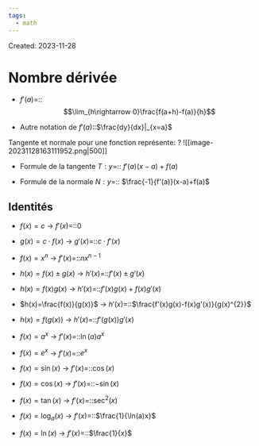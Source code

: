 ```yaml
---
tags:
  - math
---
```

Created: 2023-11-28

# Nombre dérivée
- $f'(a)$=::$$\lim_{h\rightarrow 0}\frac{f(a+h)-f(a)}{h}$$
<!--SR:!2023-12-02,2,230-->
- Autre notation de $f'(a)$::$\frac{dy}{dx}|_{x=a}$
<!--SR:!2023-12-02,3,250-->

Tangente et normale pour une fonction représente:
?
![[image-20231128163111952.png|500]]
<!--SR:!2023-12-02,3,250-->

- Formule de la tangente $T:y$=:: $f'(a)(x-a)+f(a)$
<!--SR:!2023-12-02,2,230-->
- Formule de la normale $N:y$=:: $\frac{-1}{f'(a)}(x-a)+f(a)$
<!--SR:!2023-12-02,2,230-->


## Identités
- $f(x)=c$ -> $f'(x)=$::$0$
<!--SR:!2023-12-02,3,250-->
- $g(x)=c\cdot f(x)$ -> $g'(x)=$::$c\cdot f'(x)$
<!--SR:!2023-12-02,3,250-->
- $f(x)=x^{n}$ -> $f'(x)=$::$nx^{n-1}$
<!--SR:!2023-12-02,3,250-->
- $h(x)=f(x)\pm g(x)$ -> $h'(x)=$::$f'(x)\pm g'(x)$
<!--SR:!2023-12-02,3,250-->
- $h(x)=f(x)g(x)$ -> $h'(x)=$::$f'(x)g(x)+f(x)g'(x)$
<!--SR:!2023-12-02,3,250-->
- $h(x)=\frac{f(x)}{g(x)}$ -> $h'(x)=$::$\frac{f'(x)g(x)-f(x)g'(x)}{g(x)^{2}}$
<!--SR:!2023-12-02,2,230-->
- $h(x)=f(g(x))$ -> $h'(x)=$::$f'(g(x))g'(x)$
<!--SR:!2023-12-02,3,250-->
- $f(x)=a^{x}$ -> $f'(x)=$::$\ln(a)a^{x}$
<!--SR:!2023-12-02,3,250-->
- $f(x)=e^{x}$ -> $f'(x)=$::$e^{x}$
<!--SR:!2023-12-02,3,250-->
- $f(x)=\sin(x)$ -> $f'(x)=$::$\cos(x)$
<!--SR:!2023-12-02,3,250-->
- $f(x)=\cos(x)$ -> $f'(x)=$::$-\sin(x)$
<!--SR:!2023-12-02,3,250-->
- $f(x)=\tan(x)$ -> $f'(x)=$::$\sec^{2}(x)$
<!--SR:!2023-12-02,3,250-->
- $f(x)=\log_{a}(x)$ -> $f'(x)=$::$\frac{1}{\ln(a)x}$
<!--SR:!2023-12-02,3,250-->
- $f(x)=\ln(x)$ -> $f'(x)=$::$\frac{1}{x}$
<!--SR:!2023-12-02,3,250-->

